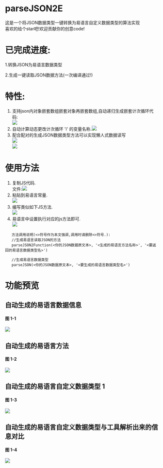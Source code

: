 # parseJSON2E
这是一个将JSON数据类型一键转换为易语言自定义数据类型的算法实现<br>
喜欢的给个star吧!欢迎贡献你的创意code!<br>

# 已完成进度:

1.转换JSON为易语言数据类型

2.生成一键读取JSON数据方法(一次编译通过!)

# 特性:
1. 支持json内对象嵌套数组嵌套对象再嵌套数组,自动递归生成嵌套计次循环代码:<br>![](https://github.com/QiuChenly/parseJSON2E/blob/master/dualIterator.png)
2. 自动计算动态更改计次循环 'i' 的变量名称.![](https://github.com/QiuChenly/parseJSON2E/blob/master/react.png)
3. 配合配对的生成JSON数据类型方法可以实现懒人式数据读写<br>![](https://github.com/QiuChenly/parseJSON2E/blob/master/onekey1.png)<br>![](https://github.com/QiuChenly/parseJSON2E/blob/master/onekey2.png)

# 使用方法
#### 
1. 复制JS代码.<br>
   文件:![](https://github.com/QiuChenly/parseJSON2E/blob/master/Eval.js.png)
2. 粘贴到易语言常量.<br>![](https://github.com/QiuChenly/parseJSON2E/blob/master/QQ20190126-122727.png)
3. 编写类似如下JS方法.<br>![](https://github.com/QiuChenly/parseJSON2E/blob/master/ide_code.png)
4. 易语言中设置执行对应的js方法即可.<br>![](https://github.com/QiuChenly/parseJSON2E/blob/master/idea_code.png)
````
   方法调用说明(<>符号作为本文强调,调用时请删除<>符号.):
   //生成易语言读取JSON的方法
   parseJSON2Function(<你的JSON数据原文本>, '<生成的易语言方法名称>', '<要返回的易语言数据类型名>')
   
   //生成易语言数据类型
   parseJSON(<你的JSON数据原文本>, '<要生成的易语言数据类型名>')
````
# 功能预览
## 自动生成的易语言数据信息
#### 图 1-1 
![](https://github.com/QiuChenly/parseJSON2E/blob/master/WX20190126-010005.png)

## 自动生成的易语言方法
#### 图 1-2 
![](https://github.com/QiuChenly/parseJSON2E/blob/master/WX20190126-010221.png)

## 自动生成的易语言自定义数据类型 1
#### 图 1-3 
![](https://github.com/QiuChenly/parseJSON2E/blob/master/WX20190126-010247.png)

## 自动生成的易语言自定义数据类型与工具解析出来的信息对比
#### 图 1-4 
![](https://github.com/QiuChenly/parseJSON2E/blob/master/WX20190126-010330.png)